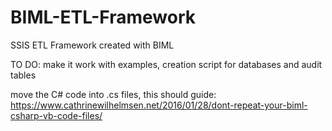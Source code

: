 # BIML-ETL-Framework
SSIS ETL Framework created with BIML


TO DO:
make it work with examples, creation script for databases and audit tables

move the C# code into .cs files, this should guide:
https://www.cathrinewilhelmsen.net/2016/01/28/dont-repeat-your-biml-csharp-vb-code-files/

